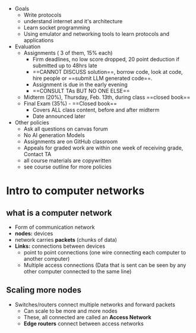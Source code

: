 - Goals
	- Write protocols
	- understand internet and it's architecture
	- Learn socket programming
	- Using emulator and networking tools to learn protocols and applications
- Evaluation
	- Assignments ( 3 of them, 15% each)
		- Firm deadlines, no low score dropped, 20 point deduction if submitted up to 48hrs late
		- ==CANNOT DISCUSS solution==, borrow code, look at code, hire people or ==submit LLM generated code==.
		- Assignment is due in the early evening
		- ==CONSULT TAs BUT NO ONE ELSE==
	- Midterm (20%), Thursday, Feb. 13th, during class ==closed book==
	- Final Exam (35%) - ==Closed book==
		- Covers ALL class content, before and after midterm
		- Date announced later
- Other policies
	- Ask all questions on canvas forum
	- No AI generation Models
	- Assignments are on GitHub classroom
	- Appeals for graded work are within one week of receiving grade, Contact TA
	- all course materials are copywritten
	- see course outline for more policies

# Intro to computer networks
## what is a computer network
- Form of communication network
- **nodes:** devices
- network carries **packets** (chunks of data)
- **Links:** connections between devices
	- point to point connections (one wire connecting each computer to another computer)
	- Multiple access connections (Data that is sent can be seen by any other computer connected to the same line)
## Scaling more nodes
- Switches/routers connect multiple networks and forward packets
	- Can scale to be more and more nodes
	- These, all connected are called an **Access Network**
	- **Edge routers** connect between access networks